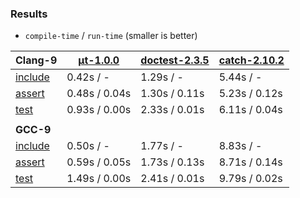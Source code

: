 ### Results

* `compile-time` / `run-time` (smaller is better)

| **Clang-9** | [μt-1.0.0](https://github.com/boost-experimental/ut/blob/master/include/boost/ut.hpp) | [doctest-2.3.5](https://github.com/onqtam/doctest/blob/master/doctest/doctest.h) | [catch-2.10.2](https://github.com/catchorg/Catch2/releases/download/v2.10.2/catch.hpp) |
| ------- | ----- | ----- | ----- |
| [include](https://github.com/cpp-testing/ut-benchmark) | 0.42s / -     | 1.29s / -     | 5.44s / -     |
| [assert](https://github.com/cpp-testing/ut-benchmark)  | 0.48s / 0.04s | 1.30s / 0.11s | 5.23s / 0.12s |
| [test](https://github.com/cpp-testing/ut-benchmark)    | 0.93s / 0.00s | 2.33s / 0.01s | 6.11s / 0.04s |
|                                                        |               |               |               |
| **GCC-9**   |                                          |               |               |               |
| [include](https://github.com/cpp-testing/ut-benchmark) | 0.50s / -     | 1.77s / -     | 8.83s / -     |
| [assert](https://github.com/cpp-testing/ut-benchmark)  | 0.59s / 0.05s | 1.73s / 0.13s | 8.71s / 0.14s |
| [test](https://github.com/cpp-testing/ut-benchmark)    | 1.49s / 0.00s | 2.41s / 0.01s | 9.79s / 0.02s |
